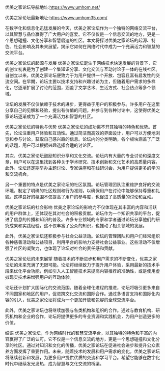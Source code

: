 优美之家论坛导航地址:https://www.umhom.net/

优美之家论坛最新地址:https://www.umhom35.com/


在数字化和信息化迅猛发展的今天，优美之家论坛作为一个独特的网络交流平台，以其智慧与品位赢得了广大用户的喜爱。它不仅仅是一个信息交流的地方，更是一个思想碰撞、文化分享和智慧启迪的社区。本文将探讨优美之家论坛的起源、特色、社会影响及其未来展望，揭示它如何在网络时代中成为一个充满活力和智慧的交流平台。

优美之家论坛的起源与发展
优美之家论坛诞生于网络技术快速发展的背景下，它的创立初衷是为了创建一个集知识分享、文化交流与互动讨论于一体的在线社区。自创立以来，优美之家论坛便致力于为用户提供一个开放、包容且富有启发性的交流空间。在早期，论坛主要以技术支持和兴趣讨论为主，但随着用户需求的多样化，它逐渐扩展了讨论的范围，涵盖了文学艺术、生活方式、社会热点等多个领域。

论坛的发展不仅仅依赖于技术的进步，更得益于用户的积极参与。许多用户在这里分享自己的见解和经验，提出有价值的问题，并参与到各种讨论中，这使得优美之家论坛逐渐成为了一个充满活力和智慧的社区。

优美之家论坛的特色与优势
优美之家论坛的成功离不开其独特的特色和优势。首先，论坛注重用户体验和互动性。通过简洁而高效的界面设计，用户可以方便地浏览和参与讨论，获取自己感兴趣的信息。论坛内的分类明确，各个板块涵盖了广泛的话题，用户可以根据兴趣选择合适的讨论区。

其次，优美之家论坛鼓励知识分享和文化交流。论坛内有大量的专业讨论和深度文章，用户可以在这里找到各种关于学术研究、技术创新和文化艺术的高质量内容。此外，论坛还定期举办主题讨论、专家讲座和在线研讨会，为用户提供更多的学习和交流机会。

另一个重要的特点是优美之家论坛的社区氛围。论坛管理团队注重维护良好的交流环境，制定了明确的社区规则和行为准则，以确保用户在讨论中能够保持尊重和礼貌。这样良好的氛围不仅提高了用户的参与度，也促进了高质量的讨论和互动。

优美之家论坛的社会影响
优美之家论坛的影响力不仅体现在其丰富的内容和活跃的用户群体上，还体现在其对社会的积极贡献。论坛作为一个知识共享的平台，促进了信息的传播和知识的普及。许多专业领域的专家和学者通过论坛分享他们的研究成果和实践经验，这不仅丰富了公众的知识，也推动了相关领域的发展。

此外，优美之家论坛还积极参与社会公益活动。论坛的管理团队和用户们经常组织各种慈善活动和公益项目，利用平台的影响力支持社会公益事业。这些活动不仅增强了社区的凝聚力，也体现了论坛对社会的责任感和贡献。

优美之家论坛的未来展望
随着技术的不断进步和用户需求的不断变化，优美之家论坛的未来充满了无限可能。论坛将继续致力于提升用户体验，采用最新的技术手段来优化平台功能，例如引入人工智能技术来提高内容推荐的准确性，或是使用虚拟现实技术来增强用户的互动体验。

论坛还计划扩大国际化的交流范围。随着全球化进程的推进，论坛将吸引更多来自不同国家和地区的用户，促进跨文化交流和国际合作。通过多语言支持和国际化内容的引入，优美之家论坛将成为一个更加开放和包容的全球交流平台。

此外，优美之家论坛也将继续加强与各类机构和组织的合作。通过与教育机构、研究机构和企业的合作，论坛将提供更多的专业资源和实践机会，为用户创造更多的价值。

结语
优美之家论坛，作为网络时代的智慧交流平台，以其独特的特色和丰富的内容赢得了广泛的认可。它不仅是一个信息交流的地方，更是一个思想碰撞和文化分享的社区。通过对知识和文化的传播，优美之家论坛在促进社会进步和提升公众素养方面发挥了重要作用。未来，随着技术的发展和用户需求的变化，优美之家论坛将继续创新和发展，为更多用户提供优质的交流和学习平台。希望它能够在数字化时代中继续发光发热，成为智慧与文化交流的桥梁。
